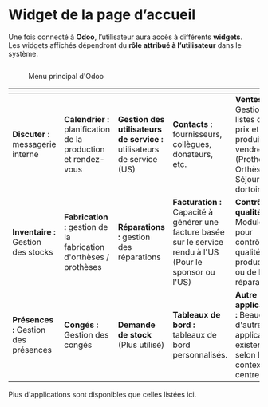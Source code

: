 # Widget de la page d’accueil

Une fois connecté à **Odoo**, l’utilisateur aura accès à différents **widgets**.\
Les widgets affichés dépendront du **rôle attribué à l’utilisateur** dans le système.

<figure><img src="https://2479359880-files.gitbook.io/~/files/v0/b/gitbook-x-prod.appspot.com/o/spaces%2FnTWGcVv7ikvz7HIC0Dby%2Fuploads%2Fq55reBwZy3VLXsIXfed0%2Fimage.png?alt=media&#x26;token=d740c414-d2d7-415f-ba5f-c59ce0f508d1" alt=""><figcaption><p>Menu principal d'Odoo</p></figcaption></figure>

<table data-view="cards"><thead><tr><th></th><th></th><th></th><th></th><th></th><th></th></tr></thead><tbody><tr><td><strong>Discuter</strong> : messagerie interne</td><td><strong>Calendrier :</strong> planification de la production et rendez-vous</td><td><strong>Gestion des utilisateurs de service :</strong> utilisateurs de service (US)</td><td><strong>Contacts :</strong> fournisseurs, collègues, donateurs, etc.</td><td><strong>Ventes :</strong> Gestion des listes de prix et des produits à vendre (Prothèse, Orthèse, Séjour en dortoir)</td><td><strong>Achats :</strong> Demande d'achat et approbation des commandes d'achat</td></tr><tr><td><strong>Inventaire :</strong> Gestion des stocks</td><td><strong>Fabrication :</strong> gestion de la fabrication d'orthèses / prothèses</td><td><strong>Réparations :</strong> gestion des réparations</td><td><strong>Facturation :</strong> Capacité à générer une facture basée sur le service rendu à l'US (Pour le sponsor ou l'US)</td><td><strong>Contrôle qualité :</strong> Module pour contrôler la qualité de la production ou de la réparation.</td><td><strong>Employés :</strong> gestion des ressources humaines Congé : demande de congé (si utilisé)</td></tr><tr><td><strong>Présences :</strong> Gestion des présences</td><td><strong>Congés :</strong> Gestion des congés</td><td><strong>Demande de stock</strong> (Plus utilisé)</td><td><strong>Tableaux de bord :</strong> tableaux de bord personnalisés.</td><td><strong>Autre application :</strong> Beaucoup d'autres applications existent selon le contexte du centre.</td><td></td></tr></tbody></table>

Plus d'applications sont disponibles que celles listées ici.
